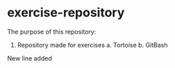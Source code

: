 # exercise-repository 



The purpose of this repository:

1. Repository made for exercises
a. Tortoise
b. GitBash

New line added

